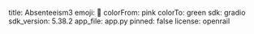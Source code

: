 
title: Absenteeism3
emoji: 🏢
colorFrom: pink
colorTo: green
sdk: gradio
sdk_version: 5.38.2
app_file: app.py
pinned: false
license: openrail
